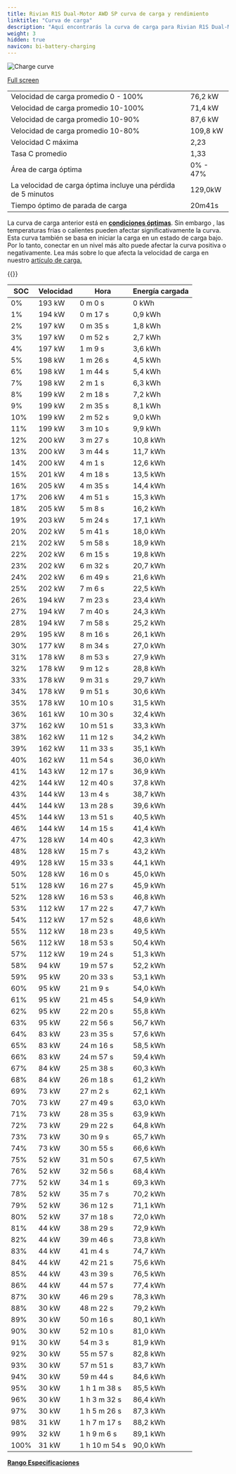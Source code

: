 ```yaml
---
title: Rivian R1S Dual-Motor AWD SP curva de carga y rendimiento
linktitle: "Curva de carga"
description: "Aquí encontrarás la curva de carga para Rivian R1S Dual-Motor AWD SP."
weight: 3
hidden: true
navicon: bi-battery-charging
---
```

<!-- markdownlint-disable MD033 -->
<img src="/images/models/rivian/r1/r1s_dual-motor_awd_sp/chargingcurve.svg" alt="Charge curve" class="img-fluid">

[Full screen](/images/models/rivian/r1/r1s_dual-motor_awd_sp/chargingcurve.svg)


<table class="table table-striped border">
<tbody>
<tr>
<td>Velocidad de carga promedio 0 - 100%</td><td>76,2 kW</td>
</tr>
<tr>
<td>Velocidad de carga promedio 10-100%</td><td>71,4 kW</td>
</tr>
<tr>
<td>Velocidad de carga promedio 10-90%</td><td>87,6 kW</td>
</tr>
<tr>
<td>Velocidad de carga promedio 10-80%</td><td>109,8 kW</td>
</tr>
<tr>
<td>Velocidad C máxima</td><td>2,23</td>
</tr>
<tr>
<td>Tasa C promedio</td><td>1,33</td>
</tr>
<tr>
<td>Área de carga óptima</td><td>0% - 47%</td>
</tr>
<tr>
<td>La velocidad de carga óptima incluye una pérdida de 5 minutos</td><td>129,0kW</td>
</tr>
<tr>
<td>Tiempo óptimo de parada de carga</td><td>20m41s</td>
</tr>
</tbody>
</table>


La curva de carga anterior está en **[condiciones óptimas](../../../../../technology/battery/charging/#temperatura)**. Sin embargo , las temperaturas frías o calientes pueden afectar significativamente la curva. Esta curva también se basa en iniciar la carga en un estado de carga bajo. Por lo tanto, conectar en un nivel más alto puede afectar la curva positiva o negativamente. Lea más sobre lo que afecta la velocidad de carga en nuestro [artículo de carga.](../../../../../technology/battery/charging/)


{{<evkxdisplayaddarticle />}}
<table class="table table-striped border">
<thead>
<tr><th>SOC</th><th>Velocidad</th><th>Hora</th><th>Energía cargada</th></tr>
</thead>
<tbody>
<tr>
<td>0%</td><td>193 kW</td><td> 0 m 0 s </td><td>0 kWh </td>
</tr>
<tr>
<td>1%</td><td>194 kW</td><td> 0 m 17 s </td><td>0,9 kWh </td>
</tr>
<tr>
<td>2%</td><td>197 kW</td><td> 0 m 35 s </td><td>1,8 kWh </td>
</tr>
<tr>
<td>3%</td><td>197 kW</td><td> 0 m 52 s </td><td>2,7 kWh </td>
</tr>
<tr>
<td>4%</td><td>197 kW</td><td> 1 m 9 s </td><td>3,6 kWh </td>
</tr>
<tr>
<td>5%</td><td>198 kW</td><td> 1 m 26 s </td><td>4,5 kWh </td>
</tr>
<tr>
<td>6%</td><td>198 kW</td><td> 1 m 44 s </td><td>5,4 kWh </td>
</tr>
<tr>
<td>7%</td><td>198 kW</td><td> 2 m 1 s </td><td>6,3 kWh </td>
</tr>
<tr>
<td>8%</td><td>199 kW</td><td> 2 m 18 s </td><td>7,2 kWh </td>
</tr>
<tr>
<td>9%</td><td>199 kW</td><td> 2 m 35 s </td><td>8,1 kWh </td>
</tr>
<tr>
<td>10%</td><td>199 kW</td><td> 2 m 52 s </td><td>9,0 kWh </td>
</tr>
<tr>
<td>11%</td><td>199 kW</td><td> 3 m 10 s </td><td>9,9 kWh </td>
</tr>
<tr>
<td>12%</td><td>200 kW</td><td> 3 m 27 s </td><td>10,8 kWh </td>
</tr>
<tr>
<td>13%</td><td>200 kW</td><td> 3 m 44 s </td><td>11,7 kWh </td>
</tr>
<tr>
<td>14%</td><td>200 kW</td><td> 4 m 1 s </td><td>12,6 kWh </td>
</tr>
<tr>
<td>15%</td><td>201 kW</td><td> 4 m 18 s </td><td>13,5 kWh </td>
</tr>
<tr>
<td>16%</td><td>205 kW</td><td> 4 m 35 s </td><td>14,4 kWh </td>
</tr>
<tr>
<td>17%</td><td>206 kW</td><td> 4 m 51 s </td><td>15,3 kWh </td>
</tr>
<tr>
<td>18%</td><td>205 kW</td><td> 5 m 8 s </td><td>16,2 kWh </td>
</tr>
<tr>
<td>19%</td><td>203 kW</td><td> 5 m 24 s </td><td>17,1 kWh </td>
</tr>
<tr>
<td>20%</td><td>202 kW</td><td> 5 m 41 s </td><td>18,0 kWh </td>
</tr>
<tr>
<td>21%</td><td>202 kW</td><td> 5 m 58 s </td><td>18,9 kWh </td>
</tr>
<tr>
<td>22%</td><td>202 kW</td><td> 6 m 15 s </td><td>19,8 kWh </td>
</tr>
<tr>
<td>23%</td><td>202 kW</td><td> 6 m 32 s </td><td>20,7 kWh </td>
</tr>
<tr>
<td>24%</td><td>202 kW</td><td> 6 m 49 s </td><td>21,6 kWh </td>
</tr>
<tr>
<td>25%</td><td>202 kW</td><td> 7 m 6 s </td><td>22,5 kWh </td>
</tr>
<tr>
<td>26%</td><td>194 kW</td><td> 7 m 23 s </td><td>23,4 kWh </td>
</tr>
<tr>
<td>27%</td><td>194 kW</td><td> 7 m 40 s </td><td>24,3 kWh </td>
</tr>
<tr>
<td>28%</td><td>194 kW</td><td> 7 m 58 s </td><td>25,2 kWh </td>
</tr>
<tr>
<td>29%</td><td>195 kW</td><td> 8 m 16 s </td><td>26,1 kWh </td>
</tr>
<tr>
<td>30%</td><td>177 kW</td><td> 8 m 34 s </td><td>27,0 kWh </td>
</tr>
<tr>
<td>31%</td><td>178 kW</td><td> 8 m 53 s </td><td>27,9 kWh </td>
</tr>
<tr>
<td>32%</td><td>178 kW</td><td> 9 m 12 s </td><td>28,8 kWh </td>
</tr>
<tr>
<td>33%</td><td>178 kW</td><td> 9 m 31 s </td><td>29,7 kWh </td>
</tr>
<tr>
<td>34%</td><td>178 kW</td><td> 9 m 51 s </td><td>30,6 kWh </td>
</tr>
<tr>
<td>35%</td><td>178 kW</td><td> 10 m 10 s </td><td>31,5 kWh </td>
</tr>
<tr>
<td>36%</td><td>161 kW</td><td> 10 m 30 s </td><td>32,4 kWh </td>
</tr>
<tr>
<td>37%</td><td>162 kW</td><td> 10 m 51 s </td><td>33,3 kWh </td>
</tr>
<tr>
<td>38%</td><td>162 kW</td><td> 11 m 12 s </td><td>34,2 kWh </td>
</tr>
<tr>
<td>39%</td><td>162 kW</td><td> 11 m 33 s </td><td>35,1 kWh </td>
</tr>
<tr>
<td>40%</td><td>162 kW</td><td> 11 m 54 s </td><td>36,0 kWh </td>
</tr>
<tr>
<td>41%</td><td>143 kW</td><td> 12 m 17 s </td><td>36,9 kWh </td>
</tr>
<tr>
<td>42%</td><td>144 kW</td><td> 12 m 40 s </td><td>37,8 kWh </td>
</tr>
<tr>
<td>43%</td><td>144 kW</td><td> 13 m 4 s </td><td>38,7 kWh </td>
</tr>
<tr>
<td>44%</td><td>144 kW</td><td> 13 m 28 s </td><td>39,6 kWh </td>
</tr>
<tr>
<td>45%</td><td>144 kW</td><td> 13 m 51 s </td><td>40,5 kWh </td>
</tr>
<tr>
<td>46%</td><td>144 kW</td><td> 14 m 15 s </td><td>41,4 kWh </td>
</tr>
<tr>
<td>47%</td><td>128 kW</td><td> 14 m 40 s </td><td>42,3 kWh </td>
</tr>
<tr>
<td>48%</td><td>128 kW</td><td> 15 m 7 s </td><td>43,2 kWh </td>
</tr>
<tr>
<td>49%</td><td>128 kW</td><td> 15 m 33 s </td><td>44,1 kWh </td>
</tr>
<tr>
<td>50%</td><td>128 kW</td><td> 16 m 0 s </td><td>45,0 kWh </td>
</tr>
<tr>
<td>51%</td><td>128 kW</td><td> 16 m 27 s </td><td>45,9 kWh </td>
</tr>
<tr>
<td>52%</td><td>128 kW</td><td> 16 m 53 s </td><td>46,8 kWh </td>
</tr>
<tr>
<td>53%</td><td>112 kW</td><td> 17 m 22 s </td><td>47,7 kWh </td>
</tr>
<tr>
<td>54%</td><td>112 kW</td><td> 17 m 52 s </td><td>48,6 kWh </td>
</tr>
<tr>
<td>55%</td><td>112 kW</td><td> 18 m 23 s </td><td>49,5 kWh </td>
</tr>
<tr>
<td>56%</td><td>112 kW</td><td> 18 m 53 s </td><td>50,4 kWh </td>
</tr>
<tr>
<td>57%</td><td>112 kW</td><td> 19 m 24 s </td><td>51,3 kWh </td>
</tr>
<tr>
<td>58%</td><td>94 kW</td><td> 19 m 57 s </td><td>52,2 kWh </td>
</tr>
<tr>
<td>59%</td><td>95 kW</td><td> 20 m 33 s </td><td>53,1 kWh </td>
</tr>
<tr>
<td>60%</td><td>95 kW</td><td> 21 m 9 s </td><td>54,0 kWh </td>
</tr>
<tr>
<td>61%</td><td>95 kW</td><td> 21 m 45 s </td><td>54,9 kWh </td>
</tr>
<tr>
<td>62%</td><td>95 kW</td><td> 22 m 20 s </td><td>55,8 kWh </td>
</tr>
<tr>
<td>63%</td><td>95 kW</td><td> 22 m 56 s </td><td>56,7 kWh </td>
</tr>
<tr>
<td>64%</td><td>83 kW</td><td> 23 m 35 s </td><td>57,6 kWh </td>
</tr>
<tr>
<td>65%</td><td>83 kW</td><td> 24 m 16 s </td><td>58,5 kWh </td>
</tr>
<tr>
<td>66%</td><td>83 kW</td><td> 24 m 57 s </td><td>59,4 kWh </td>
</tr>
<tr>
<td>67%</td><td>84 kW</td><td> 25 m 38 s </td><td>60,3 kWh </td>
</tr>
<tr>
<td>68%</td><td>84 kW</td><td> 26 m 18 s </td><td>61,2 kWh </td>
</tr>
<tr>
<td>69%</td><td>73 kW</td><td> 27 m 2 s </td><td>62,1 kWh </td>
</tr>
<tr>
<td>70%</td><td>73 kW</td><td> 27 m 49 s </td><td>63,0 kWh </td>
</tr>
<tr>
<td>71%</td><td>73 kW</td><td> 28 m 35 s </td><td>63,9 kWh </td>
</tr>
<tr>
<td>72%</td><td>73 kW</td><td> 29 m 22 s </td><td>64,8 kWh </td>
</tr>
<tr>
<td>73%</td><td>73 kW</td><td> 30 m 9 s </td><td>65,7 kWh </td>
</tr>
<tr>
<td>74%</td><td>73 kW</td><td> 30 m 55 s </td><td>66,6 kWh </td>
</tr>
<tr>
<td>75%</td><td>52 kW</td><td> 31 m 50 s </td><td>67,5 kWh </td>
</tr>
<tr>
<td>76%</td><td>52 kW</td><td> 32 m 56 s </td><td>68,4 kWh </td>
</tr>
<tr>
<td>77%</td><td>52 kW</td><td> 34 m 1 s </td><td>69,3 kWh </td>
</tr>
<tr>
<td>78%</td><td>52 kW</td><td> 35 m 7 s </td><td>70,2 kWh </td>
</tr>
<tr>
<td>79%</td><td>52 kW</td><td> 36 m 12 s </td><td>71,1 kWh </td>
</tr>
<tr>
<td>80%</td><td>52 kW</td><td> 37 m 18 s </td><td>72,0 kWh </td>
</tr>
<tr>
<td>81%</td><td>44 kW</td><td> 38 m 29 s </td><td>72,9 kWh </td>
</tr>
<tr>
<td>82%</td><td>44 kW</td><td> 39 m 46 s </td><td>73,8 kWh </td>
</tr>
<tr>
<td>83%</td><td>44 kW</td><td> 41 m 4 s </td><td>74,7 kWh </td>
</tr>
<tr>
<td>84%</td><td>44 kW</td><td> 42 m 21 s </td><td>75,6 kWh </td>
</tr>
<tr>
<td>85%</td><td>44 kW</td><td> 43 m 39 s </td><td>76,5 kWh </td>
</tr>
<tr>
<td>86%</td><td>44 kW</td><td> 44 m 57 s </td><td>77,4 kWh </td>
</tr>
<tr>
<td>87%</td><td>30 kW</td><td> 46 m 29 s </td><td>78,3 kWh </td>
</tr>
<tr>
<td>88%</td><td>30 kW</td><td> 48 m 22 s </td><td>79,2 kWh </td>
</tr>
<tr>
<td>89%</td><td>30 kW</td><td> 50 m 16 s </td><td>80,1 kWh </td>
</tr>
<tr>
<td>90%</td><td>30 kW</td><td> 52 m 10 s </td><td>81,0 kWh </td>
</tr>
<tr>
<td>91%</td><td>30 kW</td><td> 54 m 3 s </td><td>81,9 kWh </td>
</tr>
<tr>
<td>92%</td><td>30 kW</td><td> 55 m 57 s </td><td>82,8 kWh </td>
</tr>
<tr>
<td>93%</td><td>30 kW</td><td> 57 m 51 s </td><td>83,7 kWh </td>
</tr>
<tr>
<td>94%</td><td>30 kW</td><td> 59 m 44 s </td><td>84,6 kWh </td>
</tr>
<tr>
<td>95%</td><td>30 kW</td><td>1 h 1 m 38 s </td><td>85,5 kWh </td>
</tr>
<tr>
<td>96%</td><td>30 kW</td><td>1 h 3 m 32 s </td><td>86,4 kWh </td>
</tr>
<tr>
<td>97%</td><td>30 kW</td><td>1 h 5 m 26 s </td><td>87,3 kWh </td>
</tr>
<tr>
<td>98%</td><td>31 kW</td><td>1 h 7 m 17 s </td><td>88,2 kWh </td>
</tr>
<tr>
<td>99%</td><td>32 kW</td><td>1 h 9 m 6 s </td><td>89,1 kWh </td>
</tr>
<tr>
<td>100%</td><td>31 kW</td><td>1 h 10 m 54 s </td><td>90,0 kWh </td>
</tr>
</tbody>
</table>

<div class="mt-3 mb-3">
<a href="../rangeandconsumption/" class="text-decoration-none text-black">
<strong><i class="bi-arrow-left"></i> Rango </strong>
</a>
<a href="../specifications/" class="text-decoration-none text-black float-end">
<strong>Especificaciones <i class="bi-arrow-right"></i></strong>
</a>
</div>

